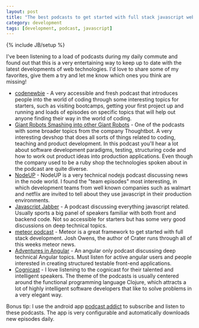 ```yaml
---
layout: post
title: "The best podcasts to get started with full stack javascript web development"
category: development
tags: [development, podcast, javascript]
---
```

{% include JB/setup %}

I've been listening to a load of podcasts during my daily commute and found out that this is a very entertaining way to keep up to date with the latest developments of web technologies. I'd love to share some of my favorites, give them a try and let me know which ones you think are missing!

- [codenewbie](http://www.codenewbie.org/podcast) - A very accessible and fresh podcast that introduces people into the world of coding through some interesting topics for starters, such as visiting bootcamps, getting your first project up and running and loads of episodes on specific topics that will help out anyone finding their way in the world of coding.
- [Giant Robots Smashing into other Giant Robots](https://robots.thoughtbot.com/) - One of the podcasts with some broader topics from the company Thoughtbot. A very interesting devshop that does all sorts of things related to coding, teaching and product development. In this podcast you'll hear a lot about software development paradigms, testing, structuring code and how to work out product ideas into production applications. Even though the company used to be a ruby shop the technologies spoken about in the podcast are quite diverse.
- [NodeUP](http://nodeup.com/) - NodeUP is a very technical nodejs podcast discussing news in the node world. I found the "team episodes" most interesting, in which development teams from well known companies such as walmart and netflix are invited to tell about they use javascript in their production environments.
- [Javascript Jabber](http://devchat.tv/js-jabber/) - A podcast discussing everything javascript related. Usually sports a big panel of speakers familiar with both front and backend code. Not so accessible for starters but has some very good discussions on deep technical topics.
- [meteor podcast](http://www.meteorpodcast.com/) - Meteor is a great framework to get started with full stack development. Josh Owens, the author of Crater runs through all of this weeks meteor news.
- [Adventures in Angular](http://devchat.tv/adventures-in-angular) - An angular only podcast discussing deep technical Angular topics. Must listen for active angular users and people interested in creating structured testable front-end applications.
- [Cognicast](http://blog.cognitect.com/cognicast/) - I love listening to the cognicast for their talented and intelligent speakers. The theme of the podcasts is usually centered around the functional programming language Clojure, which attracts a lot of highly intelligent software developers that like to solve problems in a very elegant way.

Bonus tip: I use the android app [podcast addict](https://play.google.com/store/apps/details?id=com.bambuna.podcastaddict&hl=nl) to subscribe and listen to these podcasts. The app is very configurable and automatically downloads new episodes daily.
